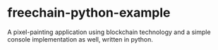 # freechain-python-example
A pixel-painting application using blockchain technology and a simple console implementation as well, written in python.
